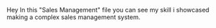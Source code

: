 Hey
In this "Sales Management" file you can see my skill i showcased making a complex sales management system.
